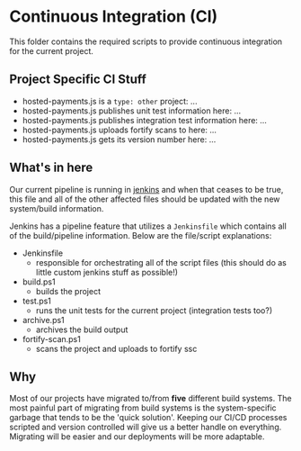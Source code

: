 # Continuous Integration (CI)

This folder contains the required scripts to provide continuous integration for the current project.

## Project Specific CI Stuff

* hosted-payments.js is a `type: other` project: ...
* hosted-payments.js publishes unit test information here: ...
* hosted-payments.js publishes integration test information here: ...
* hosted-payments.js uploads fortify scans to here: ...
* hosted-payments.js gets its version number here: ...

## What's in here

Our current pipeline is running
 in [jenkins](https://svdlknxtgapp03.servers.global.prv/jenkins/)
 and when that ceases to be true, this file and
 all of the other affected files should be updated
 with the new system/build information.

Jenkins has a pipeline feature that utilizes a
 `Jenkinsfile` which contains all of the build/pipeline
 information. Below are the file/script explanations:

* Jenkinsfile
  * responsible for orchestrating all of the script files (this should do as little custom jenkins stuff as possible!)
* build.ps1
  * builds the project
* test.ps1
  * runs the unit tests for the current project (integration tests too?)
* archive.ps1
  * archives the build output
* fortify-scan.ps1
  * scans the project and uploads to fortify ssc

## Why

Most of our projects have migrated to/from **five** different
 build systems. The most painful part of migrating from build
 systems is the system-specific garbage that tends to be the
 'quick solution'. Keeping our CI/CD processes scripted and
 version controlled will give us a better handle on everything.
 Migrating will be easier and our deployments will be more adaptable.
